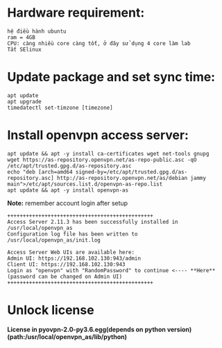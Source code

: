 # Hardware requirement:
```
hệ điều hành ubuntu  
ram = 4GB  
CPU: càng nhiều core càng tốt, ở đây sử dụng 4 core làm lab  
Tắt SElinux  
```
# Update package and set sync time:
```
apt update
apt upgrade  
timedatectl set-timzone [timezone]
```
# Install openvpn access server:  
```
apt update && apt -y install ca-certificates wget net-tools gnupg
wget https://as-repository.openvpn.net/as-repo-public.asc -qO /etc/apt/trusted.gpg.d/as-repository.asc
echo "deb [arch=amd64 signed-by=/etc/apt/trusted.gpg.d/as-repository.asc] http://as-repository.openvpn.net/as/debian jammy main">/etc/apt/sources.list.d/openvpn-as-repo.list
apt update && apt -y install openvpn-as
```
**Note:** remember account login after setup
```
+++++++++++++++++++++++++++++++++++++++++++++++ 
Access Server 2.11.3 has been successfully installed in /usr/local/openvpn_as
Configuration log file has been written to /usr/local/openvpn_as/init.log

Access Server Web UIs are available here:
Admin UI: https://192.168.102.130:943/admin
Client UI: https://192.168.102.130:943 
Login as "openvpn" with "RandomPassword" to continue <---- **Here**
(password can be changed on Admin UI)
+++++++++++++++++++++++++++++++++++++++++++++++
```
# Unlock license
**License in pyovpn-2.0-py3.6.egg(depends on python version) (path:/usr/local/openvpn_as/lib/python)**
